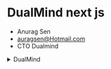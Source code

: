 # DualMind next js
- Anurag Sen
- auragsen@Hotmail.com
- CTO Dualmind 

<details>
<summary> DualMind  </summary>
-   [** DualMind **](http://dualmind.io.com  )
    DualMind Next js
</details>
